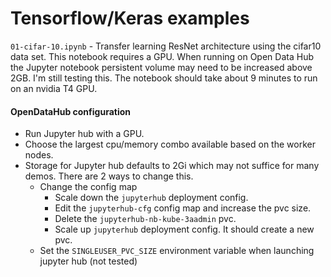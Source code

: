 # Tensorflow/Keras examples

`01-cifar-10.ipynb` - Transfer learning ResNet architecture using the cifar10 data set. This notebook requires a GPU. When running on Open Data Hub the Jupyter notebook
persistent volume may need to be increased above 2GB. I'm still testing this. The notebook should take about 9 minutes to run on an nvidia T4 GPU. 

#### OpenDataHub configuration

- Run Jupyter hub with a GPU.
- Choose the largest cpu/memory combo available based on the worker nodes.
- Storage for Jupyter hub defaults to 2Gi which may not suffice for many demos. There are 2 ways to change this.
     - Change the config map
       - Scale down the `jupyterhub` deployment config. 
       - Edit the `jupyterhub-cfg` config map and increase the pvc size. 
       - Delete the `jupyterhub-nb-kube-3aadmin` pvc.
       - Scale up `jupyterhub` deployment config. It should create a new pvc. 
    - Set the `SINGLEUSER_PVC_SIZE` environment variable when launching jupyter hub (not tested)